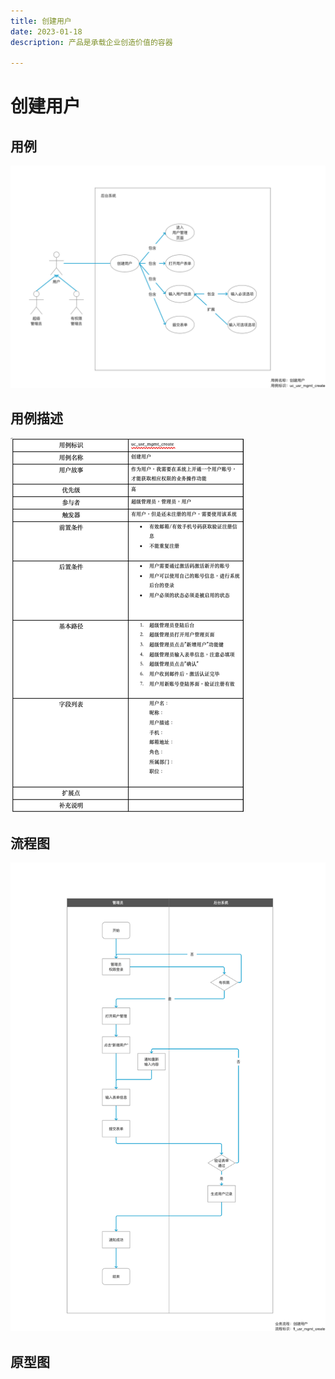 ```yaml
---
title: 创建用户
date: 2023-01-18
description: 产品是承载企业创造价值的容器

---
```


# 创建用户


## 用例

![](images/uc_usr_mgmt_create-____.png)

## 用例描述

![img.png](images/uc_des_usr_mgmt_create.png)


## 流程图

![](images/fl_usr_mgmt_create-____.png)

## 原型图
